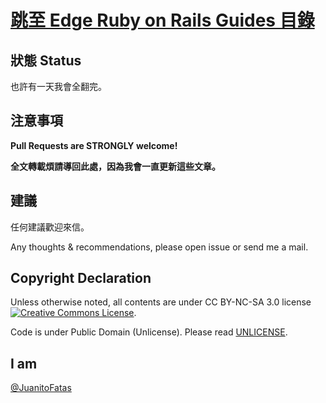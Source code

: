 # [跳至 Edge Ruby on Rails Guides 目錄](/guides/index.md)

## 狀態 Status

也許有一天我會全翻完。

## 注意事項

__Pull Requests are STRONGLY welcome!__

__全文轉載煩請導回此處，因為我會一直更新這些文章。__

## 建議

任何建議歡迎來信。

Any thoughts & recommendations, please open issue or send me a mail.

## Copyright Declaration

Unless otherwise noted, all contents are under CC BY-NC-SA 3.0 license <a rel="license" href="http://creativecommons.org/licenses/by-nc-sa/3.0/deed"><img alt="Creative Commons License" style="border-width:0" src="http://i.creativecommons.org/l/by-nc/3.0/88x31.png" /></a>.

Code is under Public Domain (Unlicense). Please read [UNLICENSE](/UNLICENSE).

## I am

[@JuanitoFatas](https://twitter.com/JuanitoFatas)